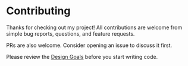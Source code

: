 # Contributing

Thanks for checking out my project! All contributions are welcome from simple
bug reports, questions, and feature requests.

PRs are also welcome. Consider opening an issue to discuss it first. 

Please review the [Design Goals](DESIGN.md#design-goals) before you start
writing code.


